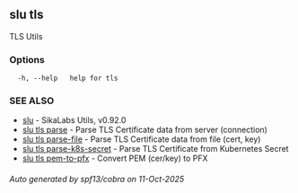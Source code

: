 ## slu tls

TLS Utils

### Options

```
  -h, --help   help for tls
```

### SEE ALSO

* [slu](slu.md)	 - SikaLabs Utils, v0.92.0
* [slu tls parse](slu_tls_parse.md)	 - Parse TLS Certificate data from server (connection)
* [slu tls parse-file](slu_tls_parse-file.md)	 - Parse TLS Certificate data from file (cert, key)
* [slu tls parse-k8s-secret](slu_tls_parse-k8s-secret.md)	 - Parse TLS Certificate from Kubernetes Secret
* [slu tls pem-to-pfx](slu_tls_pem-to-pfx.md)	 - Convert PEM (cer/key) to PFX

###### Auto generated by spf13/cobra on 11-Oct-2025
